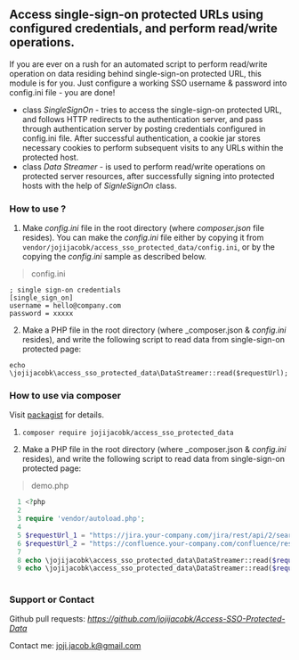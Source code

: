 ## Access single-sign-on protected URLs using configured credentials, and perform read/write operations.

If you are ever on a rush for an automated script to perform read/write operation on data residing behind single-sign-on protected URL, this module is for you. Just configure a working SSO username & password into config.ini file - you are done!

*  class _SingleSignOn_ - tries to access the single-sign-on protected URL, and follows HTTP redirects to the authentication server, and pass through authentication server by posting credentials configured in config.ini file. After successful authentication, a cookie jar stores necessary cookies to perform subsequent visits to any URLs within the protected host.
*  class _Data Streamer_ - is used to perform read/write operations on protected server resources, after successfully signing into protected hosts with the help of _SignleSignOn_ class.
 

### How to use ?

1. Make _config.ini_ file in the root directory (where _composer.json_ file resides). You can make the _config.ini_ file either by copying it from `vendor/jojijacobk/access_sso_protected_data/config.ini`, or by the copying the _config.ini_ sample as described below.

> config.ini

````
; single sign-on credentials
[single_sign_on]
username = hello@company.com
password = xxxxx
````

2. Make a PHP file in the root directory (where _composer.json & _config.ini_ resides), and write the following script to read data from single-sign-on protected page: 

`echo \jojijacobk\access_sso_protected_data\DataStreamer::read($requestUrl);`


### How to use via composer
Visit [packagist](https://packagist.org/packages/jojijacobk/access-sso-protected-data) for details. 

1. ````composer require jojijacobk/access_sso_protected_data````

2. Make a PHP file in the root directory (where _composer.json & _config.ini_ resides), and write the following script to read data from single-sign-on protected page: 

> demo.php
````PHP
  1 <?php
  2 
  3 require 'vendor/autoload.php';
  4 
  5 $requestUrl_1 = "https://jira.your-company.com/jira/rest/api/2/search?jql=xxx";
  6 $requestUrl_2 = "https://confluence.your-company.com/confluence/rest/api/content/yyy";
  7 
  8 echo \jojijacobk\access_sso_protected_data\DataStreamer::read($requestUrl_1);
  9 echo \jojijacobk\access_sso_protected_data\DataStreamer::read($requestUrl_2);
  
````


### Support or Contact

Github pull requests: *https://github.com/jojijacobk/Access-SSO-Protected-Data*
 
Contact me: <joji.jacob.k@gmail.com>
